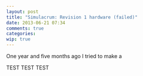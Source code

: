 ```yaml
---
layout: post
title: "Simulacrum: Revision 1 hardware (failed)"
date: 2013-06-21 07:34
comments: true
categories: 
wip: true
---
```


One year and five months ago I tried to make a 

TEST TEST TEST
